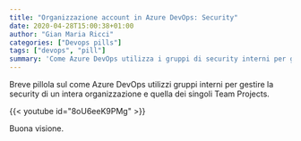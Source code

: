 ```yaml
---
title: "Organizzazione account in Azure DevOps: Security"
date: 2020-04-28T15:00:38+01:00
author: "Gian Maria Ricci"
categories: ["Devops pills"]
tags: ["devops", "pill"]
summary: 'Come Azure DevOps utilizza i gruppi di security interni per gestire la sicurezza.'
---
```


Breve pillola sul come Azure DevOps utilizzi gruppi interni per gestire la security di un intera organizzazione e quella dei singoli Team Projects.

{{< youtube id="8oU6eeK9PMg" >}}

Buona visione.